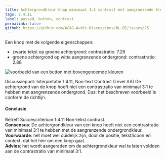 ```yaml
---
title: Achtergrondkleur knop minimaal 3:1 contrast met aangrenzende kleur?
tags: 2.4.11
label: passed, button, contrast
permalink: false
github: https://github.com/WCAG-Audit-Discussions/NL-BE/issues/25
---
```


Een knop met de volgende eigenschappen:

- zwarte tekst op groene achtergrond: contrastratio: 7.29
- groene achtergrond op witte aangrenzende ondergrond: contrastratio: 2.88

![voorbeeld van een button met bovengenoemde kleuren](https://user-images.githubusercontent.com/4056806/151161562-ae3b857c-4b4d-4c7d-9f43-cfa6f2ef80eb.png)

Discussiepunt: Interpretatie 1.4.11, Non-text Contrast (Level AA)
De achtergrond van de knop hoeft niet een contrastratio van minimaal 3:1 te hebben met aangrenzende ondergrond. Dus: het beschreven voorbeeld is conform de richtlijn.

#### Conclusie
Betreft Succescriterium 1.4.11 Non-tekst contrast.  
**Consensus**: De achtergrondkleur van een knop hoeft niet een contrastratio van minimaal 3:1 te hebben met de aangrenzende ondergrondkleur.   
**Voorwaarde**: het moet wel duidelijk zijn, door de positie, tekst/icoon en context, dat het hier om een knop gaat.  
**Advies**: het wordt aangeraden om de achtergrondkleur wel te laten voldoen aan de contrastratio van minimaal 3:1.  
